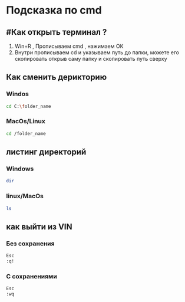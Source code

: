 # Подсказка по cmd

## #Как открыть терминал ?

1. Win+R , Прописываем cmd , нажимаем ОК
2. Внутри прописываем cd и указываем путь до папки, можете его скопировать открыв саму папку и скопировать путь сверху

## Как сменить дерикторию
### Windos
```sh
cd C:\folder_name
```

### MacOs/Linux
```sh
cd /folder_name
```

## листинг директорий 
### Windows
```sh
dir 
```
### linux/MacOs
```sh
ls
```
## как выйти из VIN
### Без сохранения
```sh
Esc
:q!
```
### С сохранениями 
```sh
Esc
:wq
```
